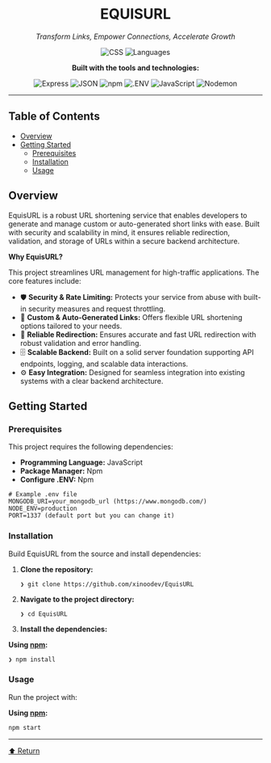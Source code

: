 <h1 align="center">EQUISURL</h1>

<p align="center">
  <em>Transform Links, Empower Connections, Accelerate Growth</em>
</p>

<p align="center">
  <img src="https://img.shields.io/badge/css-43.9%25-blue" alt="CSS">
  <img src="https://img.shields.io/badge/languages-3-blue" alt="Languages">
</p>

<p align="center">
  <strong>Built with the tools and technologies:</strong>
</p>

<p align="center">
  <img src="https://img.shields.io/badge/Express-000000.svg?style=flat&logo=Express&logoColor=white" alt="Express">
  <img src="https://img.shields.io/badge/JSON-000000.svg?style=flat&logo=JSON&logoColor=white" alt="JSON">
  <img src="https://img.shields.io/badge/npm-CB3837.svg?style=flat&logo=npm&logoColor=white" alt="npm">
  <img src="https://img.shields.io/badge/.ENV-gray.svg?style=flat&logo=dotenv&logoColor=white" alt=".ENV">
  <img src="https://img.shields.io/badge/JavaScript-F7DF1E.svg?style=flat&logo=JavaScript&logoColor=black" alt="JavaScript">
  <img src="https://img.shields.io/badge/Nodemon-76D04B.svg?style=flat&logo=Nodemon&logoColor=white" alt="Nodemon">
</p>

---

## Table of Contents

- [Overview](#overview)
- [Getting Started](#getting-started)
  - [Prerequisites](#prerequisites)
  - [Installation](#installation)
  - [Usage](#usage)

## Overview

<p>EquisURL is a robust URL shortening service that enables developers to generate and manage custom or auto-generated short links with ease. Built with security and scalability in mind, it ensures reliable redirection, validation, and storage of URLs within a secure backend architecture.</p>

<p><strong>Why EquisURL?</strong></p>

<p>This project streamlines URL management for high-traffic applications. The core features include:</p>

<ul class="list-disc pl-4 my-0">
    <li class="my-0">🛡️ <strong>Security &amp; Rate Limiting:</strong> Protects your service from abuse with built-in security measures and request throttling.</li>
    <li class="my-0">🔗 <strong>Custom &amp; Auto-Generated Links:</strong> Offers flexible URL shortening options tailored to your needs.</li>
    <li class="my-0">🚦 <strong>Reliable Redirection:</strong> Ensures accurate and fast URL redirection with robust validation and error handling.</li>
    <li class="my-0">🗄️ <strong>Scalable Backend:</strong> Built on a solid server foundation supporting API endpoints, logging, and scalable data interactions.</li>
    <li class="my-0">⚙️ <strong>Easy Integration:</strong> Designed for seamless integration into existing systems with a clear backend architecture.</li>
</ul>

## Getting Started

### Prerequisites

<p>This project requires the following dependencies:</p>

<ul class="list-disc pl-4 my-0">
    <li class="my-0"><strong>Programming Language:</strong> JavaScript</li>
    <li class="my-0"><strong>Package Manager:</strong> Npm</li>
    <li class="my-0"><strong>Configure .ENV:</strong> Npm</li>
</ul>

```env
# Example .env file
MONGODB_URI=your_mongodb_url (https://www.mongodb.com/)
NODE_ENV=production
PORT=1337 (default port but you can change it)
```

### Installation

<p>Build EquisURL from the source and install dependencies:</p>

<ol>
    <li class="my-0">
        <p><strong>Clone the repository:</strong></p>
        <pre><code class="language-sh">❯ git clone https://github.com/xinoodev/EquisURL</code></pre>
    </li>
    <li class="my-0">
        <p><strong>Navigate to the project directory:</strong></p>
        <pre><code class="language-sh">❯ cd EquisURL</code></pre>
    </li>
    <li class="my-0">
        <p><strong>Install the dependencies:</strong></p>
    </li>
</ol>

<p><strong>Using <a href="https://www.npmjs.com/">npm</a>:</strong></p>

<pre><code class="language-sh">❯ npm install</code></pre>

### Usage

<p>Run the project with:</p>

<p><strong>Using <a href="https://www.npmjs.com/">npm</a>:</strong></p>

```sh
npm start
```

<hr>

<div align="left" class=""><a href="#top">⬆ Return</a></div>